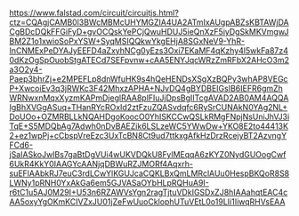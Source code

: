 https://www.falstad.com/circuit/circuitjs.html?ctz=CQAgjCAMB0l3BWcMBMcUHYMGZIA4UA2ATmIxAUgpABZsKBTAWjDACgBDcDQkFFGiFyD+gvOCQskYePCjQwuHDUJ5ieQnXzF5iyDgSkMKVmgwJBM2Z1o1xwioSoPxYSW+SyqMSIQQkwYkgEHjA8SGxNeV9-YhR-InCNMExPeDYAJyEEFD4aZxyhNCg0yEzs3Oxi7EKaMF4qKzhy4l5wkFa87z40dKzOgSpOuobStgATECd7SEFpvnw+cAA5ENYJqcWRzZmRFbX2AHcO3m2a3O2y4-Paep3bhrZj+e2MPEFLp8dnWfuHK9s4hQeHENDsXSgXzBQPy3whAP8VEGcP+XwcoiEv3q3jRWKc3F42MhxzAPHA+NJvDQ4gBYDBEIGsIB6IEFR6gmZhWRNwxnMqxXyzmKAPmDjeglRAA8plFIuJjDpsBgIITcgAVAD2AB0AM4AQQAIgBhXVGgASuq+THanRYcROxId2ztFzuZQASvdqfc6RySrCUNAkN0YAg2NL+DoUOo+OZMRBLLkNQAHDgoKoocO0YhISKCCwQSLkRMgFNpjNsUniJhVJ3iTqE+S5MDQbAg7Adwh0nDvBAEZik6LSLzeWC5YWwDw+YKO8E2to44413K2+ez1wpPj+cCbspVreEzc3UxTcBN8Ct9ud7ttkxgAfkHzDrzRcejyBT2AzvngYFCd6-jSaIASkoJwIBs7gaBtDgVUi4wUKVDQkU8FylMEqqA6zKYZ0NydGUOogCwf6UkR4KkY0IAAGYcAANjqDBWuRZJMORf4Aqxrh-suEFlAAbkRJ7euC3rdLCwYlKGUJcaCQKLBxQmLMRclAUu0HespBKQoR8S8LWNy1pRNH0YxAkGa6em5GJVASaOYbHLpRQHuA9I-r6tC1u5AJ0M29I+U53n6RZAWVsYgn2ragTjtuVDkIGSDxZJ8hIAAahqtEAC4cAA5oxyYgOKmKCIVZxJU01jZeFwUuoCklophUTuVEtL0o19LIi1IiwqRHVsEAA
